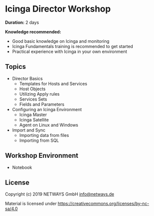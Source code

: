 Icinga Director Workshop
========================

**Duration:** 2 days

**Knowledge recommended:**

* Good basic knowledge on Icinga and monitoring
* Icinga Fundamentals training is recommended to get started
* Practical experience with Icinga in your own environment

## Topics

* Director Basics
  - Templates for Hosts and Services
  - Host Objects
  - Utilizing Apply rules
  - Services Sets
  - Fields and Parameters
* Configuring an Icinga Environment
  - Icinga Master
  - Icinga Satellite
  - Agent on Linux and Windows
* Import and Sync
  - Importing data from files
  - Importing from SQL

## Workshop Environment

* Notebook

## License

Copyright (c) 2019 NETWAYS GmbH info@netways.de

Material is licensed under https://creativecommons.org/licenses/by-nc-sa/4.0
